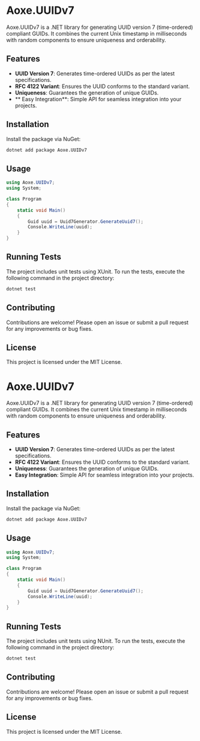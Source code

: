 ﻿# Aoxe.UUIDv7

Aoxe.UUIDv7 is a .NET library for generating UUID version 7 (time-ordered) compliant GUIDs. It combines the current Unix timestamp in milliseconds with random components to ensure uniqueness and orderability.

## Features

- **UUID Version 7**: Generates time-ordered UUIDs as per the latest specifications.
- **RFC 4122 Variant**: Ensures the UUID conforms to the standard variant.
- **Uniqueness**: Guarantees the generation of unique GUIDs.
- ** Easy Integration**: Simple API for seamless integration into your projects.

## Installation

Install the package via NuGet:

```bash
dotnet add package Aoxe.UUIDv7
```

## Usage

```csharp
using Aoxe.UUIDv7;
using System;

class Program
{
    static void Main()
    {
        Guid uuid = Uuid7Generator.GenerateUuid7();
        Console.WriteLine(uuid);
    }
}
```

## Running Tests

The project includes unit tests using XUnit. To run the tests, execute the following command in the project directory:

```bash
dotnet test
```

## Contributing

Contributions are welcome! Please open an issue or submit a pull request for any improvements or bug fixes.

## License

This project is licensed under the MIT License.

# Aoxe.UUIDv7

Aoxe.UUIDv7 is a .NET library for generating UUID version 7 (time-ordered) compliant GUIDs. It combines the current Unix timestamp in milliseconds with random components to ensure uniqueness and orderability.

## Features

- **UUID Version 7**: Generates time-ordered UUIDs as per the latest specifications.
- **RFC 4122 Variant**: Ensures the UUID conforms to the standard variant.
- **Uniqueness**: Guarantees the generation of unique GUIDs.
- **Easy Integration**: Simple API for seamless integration into your projects.

## Installation

Install the package via NuGet:

```bash
dotnet add package Aoxe.UUIDv7
```

## Usage

```csharp
using Aoxe.UUIDv7;
using System;

class Program
{
    static void Main()
    {
        Guid uuid = Uuid7Generator.GenerateUuid7();
        Console.WriteLine(uuid);
    }
}
```

## Running Tests

The project includes unit tests using NUnit. To run the tests, execute the following command in the project directory:

```bash
dotnet test
```

## Contributing

Contributions are welcome! Please open an issue or submit a pull request for any improvements or bug fixes.

## License

This project is licensed under the MIT License.